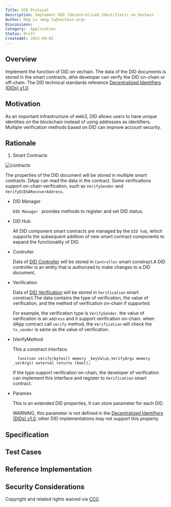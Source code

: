 ```yaml
---
Title: DID Protocal
Description: Implement DID (Decentralized Identifiers) on Vechain
Author: Mog Lu <mog.lu@vechain.org>
Discussions: 
Category:  Application
Status: Draft
CreatedAt: 2023-09-05
---
```


## Overview

Implement the function of DID on vechain. The data of the DID documents is stored in the smart contracts, athe developer can verify the DID on-chain or off-chain. The DID technical standards reference [Decentralized Identifiers (DIDs) v1.0](https://w3c.github.io/did-core/).

## Motivation

As an important infrastructure of web3, DID allows users to have unique identities on the blockchain instead of using addresses as identifiers. Multiple verification methods based on DID can improve account security.

## Rationale

1. Smart Contracts

![contracts](https://www.plantuml.com/plantuml/png/JO_13e8m38RlUuhT2Ju314paG3IIU9_iLvQmZRILwDixcJ7sr7xzsx-jM0o9Ty5wiwX2jrsh3u-hAdBQcs3k85MMkeb1ACvphYuWTtEZ4HU3AXFeDlBg8LEqYIIKoO1WGVzatxH3VSOOLr1jBO4vjuyoWVIwYRJVDl4knSVmPCXuiFh95eeBI1nOHz9u2WAdO_90bKo_Jxq1)

The properties of the DID document will be stored in multiple smart contracts. DApp can read the data in the contract. Some verifications support on-chain verification, such as `VerifySender` and `VerifyECDSARecoverAddress`.

- DID Manager

  `DID Manager ` provides methods to register and set DID status.

- DID Hub

  All DID component smart contracts are managed by the `DID hub`, which supports the subsequent addition of new smart contract components to expand the functionality of DID.

- Controller

   Data of [DID Controller](https://w3c.github.io/did-core/#did-controller) will be stored in `Controller` smart constract.A DID controller is an entity that is authorized to make changes to a DID document.

- Verification

  Data of [DID Verification](https://w3c.github.io/did-core/#verification-methods) will be stored in `Verification` smart constract.The data contains the type of verification, the value of verification, and the method of verification on-chain if supported.

  For example, the verification type is `VerifySender`. the value of verification is an `address` and it support verification on-chain. when dApp contract call `verify` method, the `Verification` will check the `tx_sender` is same as the value of verification.

- IVerifyMethod

    This a constract interface.

        function verify(bytes[] memory _keyValue,VerifyArgs memory _verArgs) external returns (bool);

    If the type support verification on-chain, the developer of verification can implement this interface and register to `Verification` smart contract.

- Parames

    This is an extended DID properties, It can store parameter for each DID.

    WARNING, this parameter is not defined in the [Decentralized Identifiers (DIDs) v1.0](https://w3c.github.io/did-core/), other DID implementations may not support this property.


## Specification
  
<!--
  The Specification section should describe the syntax and semantics of any new feature. The specification should be detailed enough to allow competing, interoperable implementations.
  
  TODO: Remove this comment before submitting
-->

## Test Cases
  
<!--
  This section is optional for non-Core VIPs.

  The Test Cases section should include expected input/output pairs, but may include a succinct set of executable tests. It should not include project build files. No new requirements may be be introduced here (meaning an implementation following only the Specification section should pass all tests here.)
  
  If the test suite is too large to reasonably be included inline, then consider adding it as one or more files in `../assets/vip-####/`. External links will not be allowed

  TODO: Remove this comment before submitting
-->
  
## Reference Implementation
  
<!--
  This section is optional.

  The Reference Implementation section should include a minimal implementation that assists in understanding or implementing this specification. It should not include project build files. The reference implementation is not a replacement for the Specification section, and the proposal should still be understandable without it.
  
  If the reference implementation is too large to reasonably be included inline, then consider adding it as one or more files in `../assets/vip-####/`. External links will not be allowed.

  TODO: Remove this comment before submitting
-->
  
## Security Considerations

<!--
  All VIPs must contain a section that discusses the security implications/considerations relevant to the proposed change. Include information that might be important for security discussions, surfaces risks and can be used throughout the life cycle of the proposal. For example, include security-relevant design decisions, concerns, important discussions, implementation-specific guidance and pitfalls, an outline of threats and risks and how they are being addressed. VIP submissions missing the "Security Considerations" section will be rejected. An VIP cannot proceed to status "Final" without a Security Considerations discussion deemed sufficient by the reviewers.

  The current placeholder is acceptable for a draft.

  TODO: Remove this comment before submitting
-->

Copyright and related rights waived via [CC0](./LICENSE.md).
